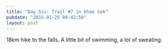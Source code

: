 ```yaml
---
title: "Day Six: Trail #7 in Khao Sok"
pubdate: "2015-01-25 00:42:56"
layout: post
---
```



18km hike to the falls. A little bit of swimming, a lot of sweating.